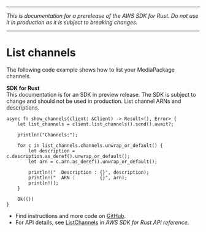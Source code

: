 --------

 *This is documentation for a prerelease of the AWS SDK for Rust\. Do not use it in production as it is subject to breaking changes\.* 

--------

# List channels<a name="mediapackage_ListChannels_rust_topic"></a>

The following code example shows how to list your MediaPackage channels\.

**SDK for Rust**  
This documentation is for an SDK in preview release\. The SDK is subject to change and should not be used in production\.
List channel ARNs and descriptions\.  

```
async fn show_channels(client: &Client) -> Result<(), Error> {
    let list_channels = client.list_channels().send().await?;

    println!("Channels:");

    for c in list_channels.channels.unwrap_or_default() {
        let description = c.description.as_deref().unwrap_or_default();
        let arn = c.arn.as_deref().unwrap_or_default();

        println!("  Description : {}", description);
        println!("  ARN :         {}", arn);
        println!();
    }

    Ok(())
}
```
+  Find instructions and more code on [GitHub](https://github.com/awsdocs/aws-doc-sdk-examples/tree/main/.rust_alpha/mediapackage#code-examples)\. 
+  For API details, see [ListChannels](https://awslabs.github.io/aws-sdk-rust/) in *AWS SDK for Rust API reference*\. 